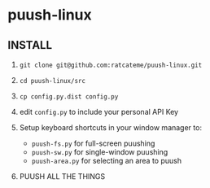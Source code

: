 puush-linux
===========

## INSTALL
1. `git clone git@github.com:ratcateme/puush-linux.git`

2. `cd puush-linux/src`

3. `cp config.py.dist config.py`

4. edit `config.py` to include your personal API Key

5. Setup keyboard shortcuts in your window manager to:
	* `puush-fs.py` for full-screen puushing
	* `puush-sw.py` for single-window puushing
	* `puush-area.py` for selecting an area to puush

6. PUUSH ALL THE THINGS
 
